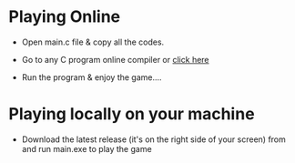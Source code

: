 # Playing Online

* Open main.c file & copy all the codes.

* Go to any C program online compiler or [click here](https://www.programiz.com/c-programming/online-compiler/)

* Run the program & enjoy the game....


# Playing locally on your machine

* Download the latest release (it's on the right side of your screen) from and run main.exe to play the game
